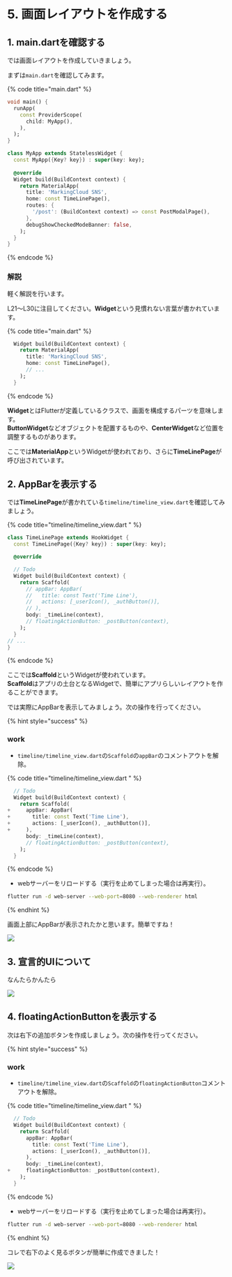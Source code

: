 # 5. 画面レイアウトを作成する

## 1. main.dartを確認する

では画面レイアウトを作成していきましょう。

まずは`main.dart`を確認してみます。

{% code title="main.dart" %}
```dart
void main() {
  runApp(
    const ProviderScope(
      child: MyApp(),
    ),
  );
}

class MyApp extends StatelessWidget {
  const MyApp({Key? key}) : super(key: key);
  
  @override
  Widget build(BuildContext context) {
    return MaterialApp(
      title: 'MarkingCloud SNS',
      home: const TimeLinePage(),
      routes: {
        '/post': (BuildContext context) => const PostModalPage(),
      },
      debugShowCheckedModeBanner: false,
    );
  }
}
```
{% endcode %}

### 解説

軽く解説を行います。

L21～L30に注目してください。**Widget**という見慣れない言葉が書かれています。

{% code title="main.dart" %}
```dart
  Widget build(BuildContext context) {
    return MaterialApp(
      title: 'MarkingCloud SNS',
      home: const TimeLinePage(),
      // ...
    );
  }
```
{% endcode %}

**Widget**とはFlutterが定義しているクラスで、画面を構成するパーツを意味します。\
**ButtonWidget**などオブジェクトを配置するものや、**CenterWidget**など位置を調整するものがあります。

ここでは**MaterialApp**というWidgetが使われており、さらに**TimeLinePage**が呼び出されています。

## 2. AppBarを表示する

では**TimeLinePage**が書かれている`timeline/timeline_view.dart`を確認してみましょう。

{% code title="timeline/timeline_view.dart " %}
```dart
class TimeLinePage extends HookWidget {
  const TimeLinePage({Key? key}) : super(key: key);

  @override

  // Todo
  Widget build(BuildContext context) {
    return Scaffold(
      // appBar: AppBar(
      //   title: const Text('Time Line'),
      //   actions: [_userIcon(), _authButton()],
      // ),
      body: _timeLine(context),
      // floatingActionButton: _postButton(context),
    );
  }
// ...
}
```
{% endcode %}

ここでは**Scaffold**というWidgetが使われています。\
**Scaffold**はアプリの土台となるWidgetで、簡単にアプリらしいレイアウトを作ることができます。

では実際にAppBarを表示してみましょう。次の操作を行ってください。

{% hint style="success" %}
### work

* `timeline/timeline_view.dart`の`Scaffold`の`appBar`のコメントアウトを解除。

{% code title="timeline/timeline_view.dart " %}
```dart
  // Todo
  Widget build(BuildContext context) {
    return Scaffold(
+     appBar: AppBar(
+       title: const Text('Time Line'),
+       actions: [_userIcon(), _authButton()],
+     ),
      body: _timeLine(context),
      // floatingActionButton: _postButton(context),
    );
  }
```
{% endcode %}

* webサーバーをリロードする（実行を止めてしまった場合は再実行）。

```bash
flutter run -d web-server --web-port=8080 --web-renderer html
```
{% endhint %}

画面上部にAppBarが表示されたかと思います。簡単ですね！

![](<.gitbook/assets/image (1).png>)

## 3. 宣言的UIについて

なんたらかんたら

![](<.gitbook/assets/image (2).png>)

## 4. floatingActionButtonを表示する

次は右下の追加ボタンを作成しましょう。次の操作を行ってください。

{% hint style="success" %}
### work

* `timeline/timeline_view.dart`の`Scaffold`の`floatingActionButton`コメントアウトを解除。

{% code title="timeline/timeline_view.dart " %}
```dart
  // Todo
  Widget build(BuildContext context) {
    return Scaffold(
      appBar: AppBar(
        title: const Text('Time Line'),
        actions: [_userIcon(), _authButton()],
      ),
      body: _timeLine(context),
+     floatingActionButton: _postButton(context),
    );
  }
```
{% endcode %}

* webサーバーをリロードする（実行を止めてしまった場合は再実行）。

```bash
flutter run -d web-server --web-port=8080 --web-renderer html
```
{% endhint %}

コレで右下のよく見るボタンが簡単に作成できました！

![](<.gitbook/assets/image (3).png>)
